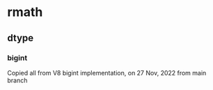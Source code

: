 # rmath

## dtype
### bigint
Copied all from V8 bigint implementation, on 27 Nov, 2022 from main branch